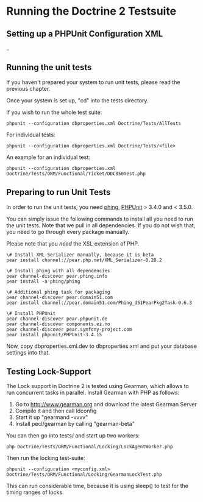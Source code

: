 # Running the Doctrine 2 Testsuite

## Setting up a PHPUnit Configuration XML

..

## Running the unit tests
If you haven't prepared your system to run unit tests, please read the previous chapter.

Once your system is set up, "cd" into the tests directory.

If you wish to run the whole test suite:

	phpunit --configuration dbproperties.xml Doctrine/Tests/AllTests

For individual tests:

	phpunit --configuration dbproperties.xml Doctrine/Tests/<file>

An example for an individual test:

	phpunit --configuration dbproperties.xml Doctrine/Tests/ORM/Functional/Ticket/DDC850Test.php

## Preparing to run Unit Tests
In order to run the unit tests, you need [phing](http://www.phing.info), [PHPUnit](http://www.phpunit.de) > 3.4.0 and < 3.5.0.

You can simply issue the following commands to install all you need to run the unit tests. Note that we pull in all dependencies.
If you do not wish that, you need to go through every package manually.

Please note that you *need* the XSL extension of PHP.

	\# Install XML-Serializer manually, because it is beta
	pear install channel://pear.php.net/XML_Serializer-0.20.2
	
	\# Install phing with all dependencies
	pear channel-discover pear.phing.info
	pear install -a phing/phing
	
	\# Additional phing task for packaging
	pear channel-discover pear.domain51.com
	pear install channel://pear.domain51.com/Phing_d51PearPkg2Task-0.6.3
	
	\# Install PHPUnit
	pear channel-discover pear.phpunit.de
	pear channel-discover components.ez.no
	pear channel-discover pear.symfony-project.com
	pear install phpunit/PHPUnit-3.4.15
	
Now, copy dbproperties.xml.dev to dbproperties.xml and put your database settings into that.

## Testing Lock-Support

The Lock support in Doctrine 2 is tested using Gearman, which allows to run concurrent tasks in parallel.
Install Gearman with PHP as follows:

1. Go to http://www.gearman.org and download the latest Gearman Server
2. Compile it and then call ldconfig
3. Start it up "gearmand -vvvv"
4. Install pecl/gearman by calling "gearman-beta"

You can then go into tests/ and start up two workers:

    php Doctrine/Tests/ORM/Functional/Locking/LockAgentWorker.php

Then run the locking test-suite:

    phpunit --configuration <myconfig.xml> Doctrine/Tests/ORM/Functional/Locking/GearmanLockTest.php

This can run considerable time, because it is using sleep() to test for the timing ranges of locks.
